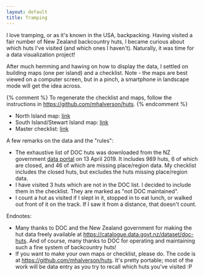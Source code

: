 ```yaml
---
layout: default
title: Tramping
---
```


I love tramping, or as it's known in the USA, backpacking. Having visited a
fair number of New Zealand backcountry huts, I became curious about which huts
I've visited (and which ones I haven't). Naturally, it was time for a data
visualization project!

After much hemming and hawing on how to display the data, I settled on building
maps (one per island) and a checklist. Note - the maps are best viewed on a
computer screen, but in a pinch, a smartphone in landscape mode will get the
idea across.

{% comment %}
To regenerate the checklist and maps, follow the instructions in
https://github.com/mhalverson/huts.
{% endcomment %}

* North Island map: [link](./tramping/north_island_hut_map.html)
* South Island/Stewart Island map: [link](./tramping/south_island_hut_map.html)
* Master checklist: [link](./tramping/hut_checklist.html)

A few remarks on the data and the "rules":

* The exhaustive list of DOC huts was downloaded from the NZ government [data
  portal](https://catalogue.data.govt.nz/dataset/doc-huts/) on 13 April 2019. It
  includes 989 huts, 6 of which are closed, and 46 of which are missing
  place/region data. My checklist includes the closed huts, but excludes the
  huts missing place/region data.
* I have visited 3 huts which are not in the DOC list. I decided to include
  them in the checklist. They are marked as "not DOC maintained".
* I count a hut as visited if I slept in it, stopped in to eat lunch, or walked
  out front of it on the track. If I saw it from a distance, that doesn't
  count.

Endnotes:

* Many thanks to DOC and the New Zealand government for making the hut data
  freely available at <https://catalogue.data.govt.nz/dataset/doc-huts>. And of
  course, many thanks to DOC for operating and maintaining such a fine system of
  backcountry huts!
* If you want to make your own maps or checklist, please do. The code is at
  <https://github.com/mhalverson/huts>. It's pretty portable; most of the work
  will be data entry as you try to recall which huts you've visited :P
